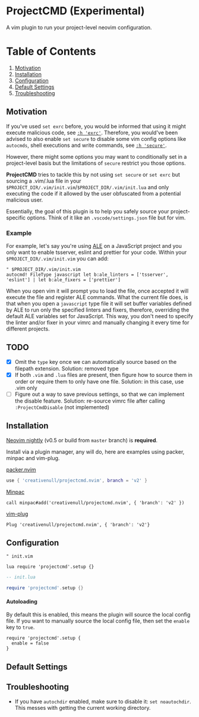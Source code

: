 # ProjectCMD (Experimental)

A vim plugin to run your project-level neovim configuration.

# Table of Contents

1. [Motivation](#motivation)
2. [Installation](#installation)
3. [Configuration](#configuration)
4. [Default Settings](#default-settings)
5. [Troubleshooting](#troubleshooting)

## Motivation

If you've used `set exrc` before, you would be informed that using it might execute malicious code, see
[`:h 'exrc'`][vim-exrc]. Therefore, you would've been advised to also enable `set secure` to disable some vim config
options like `autocmds`, shell executions and write commands, see [`:h 'secure'`][vim-secure].

However, there might some options you may want to conditionally set in a project-level basis but the limitations of
`secure` restrict you those options.

__ProjectCMD__ tries to tackle this by not using `set secure` or `set exrc` but sourcing a .vim/.lua file in
your `$PROJECT_DIR/.vim/init.vim`/`$PROJECT_DIR/.vim/init.lua` and only executing the code if it allowed by the user
obfuscated from a potential malicious user.

Essentially, the goal of this plugin is to help you safely source your project-specific options. Think of it like an
`.vscode/settings.json` file but for vim.

### Example

For example, let's say you're using [ALE][ale-plugin] on a JavaScript project and you only want to enable tsserver,
eslint and prettier for your code. Within your `$PROJECT_DIR/.vim/init.vim` you can add:

```vim
" $PROJECT_DIR/.vim/init.vim
autocmd! FileType javascript let b:ale_linters = ['tsserver', 'eslint'] | let b:ale_fixers = ['prettier']
```

When you open vim it will prompt you to load the file, once accepted it will execute the file and register ALE commands.
What the current file does, is that when you open a `javascript` type file it will set buffer variables defined by
ALE to run only the specified linters and fixers, therefore, overriding the default ALE variables set for JavaScript.
This way, you don't need to specify the linter and/or fixer in your vimrc and manually changing it every time for
different projects.

## TODO

+ [X] Omit the `type` key once we can automatically source based on the filepath extension. Solution: removed type
+ [X] If both `.vim` and `.lua` files are present, then figure how to source them in order or require them to only have
one file. Solution: in this case, use .vim only
+ [ ] Figure out a way to save previous settings, so that we can implement the disable feature. Solution: re-source
vimrc file after calling `:ProjectCmdDisable` (not implemented)

## Installation

[Neovim nightly][nightly] (v0.5 or build from `master` branch) is __required__.

Install via a plugin manager, any will do, here are examples using packer, minpac and vim-plug.

[packer.nvim][packer]

```lua
use { 'creativenull/projectcmd.nvim', branch = 'v2' }
```

[Minpac][minpac]

```vim
call minpac#add('creativenull/projectcmd.nvim', { 'branch': 'v2' })
```

[vim-plug][vim-plug]

```vim
Plug 'creativenull/projectcmd.nvim', { 'branch': 'v2'}
```

## Configuration

```vim
" init.vim

lua require 'projectcmd'.setup {}
```

```lua
-- init.lua

require 'projectcmd'.setup {}
```

#### Autoloading

By default this is enabled, this means the plugin will source the local config file. If you want to manually source the
local config file, then set the `enable` key to `true`.

```
require 'projectcmd'.setup {
  enable = false
}
```

## Default Settings


## Troubleshooting


+ If you have `autochdir` enabled, make sure to disable it: `set noautochdir`. This messes with getting the current
working directory.

[nightly]: https://github.com/neovim/neovim/releases/tag/nightly
[packer]: https://github.com/wbthomason/packer.nvim
[minpac]: https://github.com/k-takata/minpac
[vim-plug]: https://github.com/junegunn/vim-plug
[ale-plugin]: https://github.com/dense-analysis/ale
[vim-exrc]: https://vimhelp.org/options.txt.html#'exrc'
[vim-secure]: https://vimhelp.org/options.txt.html#'secure'
